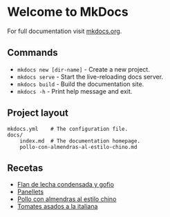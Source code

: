 # Welcome to MkDocs

For full documentation visit [mkdocs.org](https://www.mkdocs.org).

## Commands

* `mkdocs new [dir-name]` - Create a new project.
* `mkdocs serve` - Start the live-reloading docs server.
* `mkdocs build` - Build the documentation site.
* `mkdocs -h` - Print help message and exit.

## Project layout

    mkdocs.yml    # The configuration file.
    docs/
        index.md  # The documentation homepage.
        pollo-con-almendras-al-estilo-chino.md
        
## Recetas

- [Flan de lecha condensada y gofio](flan-de-leche-condensada-y-gofio.md)
- [Panellets](panellets.md)
- [Pollo con almendras al estilo chino](pollo-con-almendras-al-estilo-chino.md)
- [Tomates asados a la italiana](tomates-asados-a-la-italiana.md)
